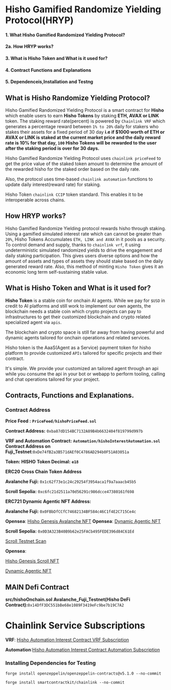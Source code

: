 # Hisho Gamified Randomize Yielding Protocol(HRYP)


#### 1. What Hisho Gamified Randomized Yielding Protocol?
#### 2a. How HRYP works?
#### 3. What is Hisho Token and What is it used for? 
#### 4. Contract Functions and Explanations
#### 5. Dependenceis,Installation and Testng
###



## What is Hisho Randomize Yielding Protocol?
Hisho Gamified Randomized Yielding Protocol is a smart contract for **Hisho** which enable users to earn **Hisho Tokens** by staking **ETH, AVAX or LINK** token.
The staking reward rate(percent) is powered by ```Chainlink VRF``` which generates a percentage reward between ```1% to 20%``` daily for stakers who stakes their assets for a fixed period of 30 day **i.e if $1000 worth of ETH or AVAX or LINK is staked at the current market price and the daily reward rate is 10% for that day, ```100``` Hisho Tokens will be rewarded to the user after the staking period is over for 30 days.**

Hisho Gamified Randomize Yielding Protocol uses ```chainlink priceFeed``` to get the price value of the staked token amount to determine the amount of the rewarded hisho for the staked order based on the daily rate. 

Also, the protocol uses time-based ```chainlink automation``` functions to update daily interest(reward rate) for staking.

Hisho Token ```chainlink CCIP``` token standard. This enables it to be interoperable across chains.




## How HRYP works?

Hisho Gamified Randomize Yielding protocol rewards hisho through staking. Using a gamified simulated interest rate which can cannot be greater than ```20%```, Hisho Tokens Accumulates ```ETH, LINK and AVAX``` in it pools as a security. To control demand and supply, thanks to ```chainlink vrf```, it using undeterministic simulated randomized yields to drive the engagement and daily staking participation. This gives users diverse options and how the amount of assets and types of assets they should stake based on the daily generated reward rate. Also, this method of minting ```Hisho Token``` gives it an economic long term self-sustaining stable value. 


## What is Hisho Token and What is it used for? 

**Hisho Token** is a stable coin for onchain AI agents. While we pay for ```$USD``` in credit to AI platforms and still work to implement our own agents, the blockchain needs a stable coin which crypto projects can pay to infrastructures to get their customized blockchain and crypto related specialized agent via ```apis```.

The blockchain and crypto space is still far away from having powerful and dynamic agents tailored for onchain operations and related services.

Hisho token is the AaaS(Agent as a Service) payment token for hisho platform to provide customized `APIs` tailored for specific projects and their contract. 

It's simple. We provide your customized an tailored agent through an api while you consume the api in your bot or webapp to perform tooling, calling and chat operations tailored for your project.


## Contracts, Functions and Explanations.

### Contract Address

**Price Feed :**
**`PriceFeed/hishoPriceFeed.sol`**

**Contract Address:** `0xba87dD154BC7132A89B4b6632404f819799d997b`

**VRF and Automation Contract:**
**`Automation/hishoInterestAutomation.sol`**
**Contract Address on Fuji_Testnet**:`0xDe74fB2a3B571dAEf0C4786AD294b0F51A03051a`



**Token: HISHO**
**Token Decimal:** **`e18`**

**ERC20 Cross Chain Token Address**

**Avalanche Fuji:** `0x1c62f73e1c24c29254f3954aca1f9a7aaacb45b5`

**Scroll Sepolia:** `0xc6fc21d2511a70d56291c986dcce47380161f698`

**ERC721 Dynamic Agentic NFT Address:**

**Avalanche Fuji:** `0x0FBbDfCCfC74682134BF584c46C1f4E2C715Ce4c`

**Opensea**: [Hisho Genesis Avalanche NFT](https://testnets.opensea.io/assets/avalanche_fuji/0x0fbbdfccfc74682134bf584c46c1f4e2c715ce4c/0)
**Opensea**: [Dynamic Agentic NFT](https://testnets.opensea.io/assets/avalanche_fuji/0x0fbbdfccfc74682134bf584c46c1f4e2c715ce4c/1)


**Scroll Sepolia:** `0x0D3A323B40B9b62e25FACb495FEDE396d84C61Ed`

[Scroll Testnet Scan](https://sepolia.scrollscan.com/address/0x0d3a323b40b9b62e25facb495fede396d84c61ed)

**Opensea**: 

[Hisho Genesis Scroll NFT](https://sepolia.scrollscan.com/nft/0x0d3a323b40b9b62e25facb495fede396d84c61ed/0)

[Dynamic Agentic NFT](https://sepolia.scrollscan.com/nft/0x0d3a323b40b9b62e25facb495fede396d84c61ed/1)




## MAIN Defi Contract

**src/hishoOnchain.sol**
**Avalanche_Fuji_Testnet(Hisho DeFi Contract):**`0x14DfF3DC551bBe68e1089F3419eFc9be7b19C7A2`



# Chainlink Service Subscriptions

**VRF**: [Hisho Automation Interest Contract VRF Subscription](https://vrf.chain.link/fuji#/side-drawer/subscription/fuji/33973673007361492444179581756780378375317520279061855542086790202950903222662)

**Automation**:[Hisho Automation Interest Contract Automation Subscription](https://automation.chain.link/fuji/27572808074052681613616845511413181415199168609014367088907226484068358348631)








### Installing Dependencies for Testing
```
forge install openzeppelin/openzeppelin-contracts@v5.1.0 --no-commit
```


```
forge install smartcontractkit/chainlink --no-commit
```